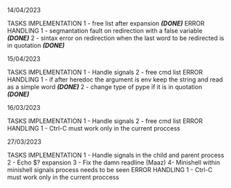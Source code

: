14/04/2023

 TASKS
    IMPLEMENTATION
        1 - free list after expansion ***(DONE)***
    ERROR HANDLING
        1 - segmantation fault on redirection with a false variable ***(DONE)***
        2 - sintax error on redirection when the last word to be redirected is in quotation ***(DONE)***

15/04/2023

 TASKS
    IMPLEMENTATION
        1 - Handle signals
        2 - free cmd list
    ERROR HANDLING
        1 - if after heredoc the argument is env keep the string and read as a simple word ***(DONE)***
        2 - change type of pype if it is in quotation ***(DONE)***

16/03/2023

 TASKS
    IMPLEMENTATION
        1 - Handle signals
        2 - free cmd list
    ERROR HANDLING
        1 - Ctrl-C must work only in the current proccess

27/03/2023

 TASKS
    IMPLEMENTATION
        1 - Handle signals in the child and parent process
        2 - Echo $? expansion 
        3 - Fix the damn readline (Maaz)
        4- Minishell within minishell signals process needs to be seen
    ERROR HANDLING
        1 - Ctrl-C must work only in the current proccess
